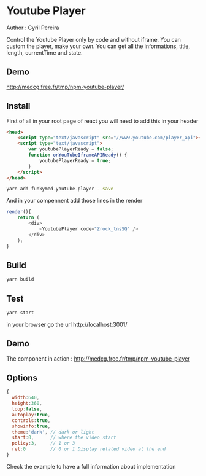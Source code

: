 # Youtube Player

Author : Cyril Pereira

Control the Youtube Player only by code and without iframe.
You can custom the player, make your own.
You can get all the informations, title, length, currentTime and state.

## Demo

http://medcg.free.fr/tmp/npm-youtube-player/

## Install

First of all in your root page of react you will need to add this in your header
```html
<head>
    <script type="text/javascript" src="//www.youtube.com/player_api"></script>
    <script type="text/javascript">
        var youtubePlayerReady = false;
        function onYouTubeIframeAPIReady() {
            youtubePlayerReady = true;
        }
    </script>
</head>
```

```bash
yarn add funkymed-youtube-player --save
```

And in your compennent add those lines in the render

```javascript
render(){
    return (
        <div>
            <YoutubePlayer code="Zrock_tnsSQ" />
        </div>
    );
}
```

## Build

```bash
yarn build
```

## Test

```bash
yarn start
```

in your browser go the url http://localhost:3001/

## Demo

The component in action : http://medcg.free.fr/tmp/npm-youtube-player

## Options

```javascript
{
  width:640,
  height:360,
  loop:false,
  autoplay:true,
  controls:true,
  showinfo:true,
  theme:'dark', // dark or light
  start:0,      // where the video start
  policy:3,     // 1 or 3
  rel:0         // 0 or 1 Display related video at the end
}
```

Check the example to have a full information about implementation
